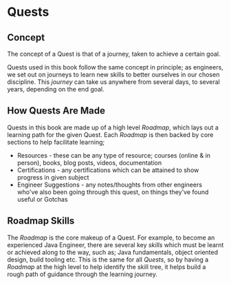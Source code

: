 # Quests

## Concept

The concept of a Quest is that of a journey, taken to achieve a certain goal. 

Quests used in this book follow the same concept in principle; as engineers, we set out on journeys to learn new skills to better ourselves in our chosen discipline. This _journey_ can take us anywhere from several days, to several years, depending on the end goal.

## How Quests Are Made

Quests in this book are made up of a high level _Roadmap_, which lays out a learning path for the given Quest. Each _Roadmap_ is then backed by core sections to help facilitate learning;

  * Resources - these can be any type of resource; courses (online & in person), books, blog posts, videos, documentation
  * Certifications - any certifications which can be attained to show progress in given subject
  * Engineer Suggestions - any notes/thoughts from other engineers who've also been going through this quest, on things they've found useful or Gotchas

## Roadmap Skills

The _Roadmap_ is the core makeup of a Quest. For example, to become an experienced Java Engineer, there are several key _skills_ which must be learnt or achieved along to the way, such as; Java fundamentals, object oriented design, build tooling etc. This is the same for all _Quests_, so by having a _Roadmap_ at the high level to help identify the skill tree, it helps build a rough path of guidance through the learning journey.

